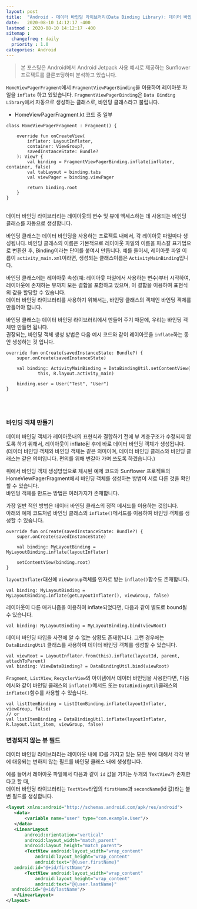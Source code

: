 ```yaml
---
layout: post
title:  "Android - 데이터 바인딩 라이브러리(Data Binding Library): 데이터 바인딩 하기"
date:   2020-08-10 14:12:17 -400
lastmod : 2020-08-10 14:12:17 -400
sitemap :
  changefreq : daily
  priority : 1.0
categories: Android
---
```


> 본 포스팅은 Android에서 Android Jetpack 사용 예시로 제공하는 Sunflower 프로젝트를 클론코딩하며 분석하고 있습니다.



`HomeViewPagerFragment`에서 `FragmentViewPagerBinding`을 이용하여 레이아웃 파일을 `inflate` 하고 있었습니다.  `FragmentViewPagerBinding`은 `Data Binding Library`에서 자동으로 생성하는 클래스로, 바인딩 클래스라고 불립니다.  

- HomeViewPagerFragment.kt 코드 중 일부

```
class HomeViewPagerFragment : Fragment() {

    override fun onCreateView(
        inflater: LayoutInflater,
        container: ViewGroup?,
        savedInstanceState: Bundle?
    ): View? {
        val binding = FragmentViewPagerBinding.inflate(inflater, container, false)
        val tabLayout = binding.tabs
        val viewPager = binding.viewPager

        return binding.root
    }
}
```

<br/>
데이터 바인딩 라이브러리는 레이아웃의 변수 및 뷰에 액세스하는 데 사용되는 바인딩 클래스를 자동으로 생성합니다.  

바인딩 클래스는 데이터 바인딩을 사용하는 프로젝트 내에서, 각 레이아웃 파일마다 생성됩니다. 바인딩 클래스의 이름은 기본적으로 레이아웃 파일의 이름을 파스칼 표기법으로 변환한 후, Binding이라는 단어를 붙여서 만듭니다. 예를 들어서, 레이아웃 파일 이름이 `activity_main.xml`이라면, 생성되는 클래스이름은 `ActivityMainBinding`입니다.

바인딩 클래스에는 레이아웃 속성(예: 레이아웃 파일에서 사용하는 변수)부터 시작하여, 레이아웃에 존재하는 뷰까지 모든 결합을 포함하고 있으며, 이 결합을 이용하여 표현식의 값을 할당할 수 있습니다.  
데이터 바인딩 라이브러리를 사용하기 위해서는, 바인딩 클래스의 객체인 바인딩 객체를 만들어야 합니다.

바인딩 클래스는 데이터 바인딩 라이브러리에서 만들어 주기 때문에, 우리는 바인딩 객체만 만들면 됩니다.  
권장되는, 바인딩 객체 생성 방법은 다음 예시 코드와 같이 레이아웃을 `inflate`하는 동안 생성하는 것 입니다.

```
override fun onCreate(savedInstanceState: Bundle?) {
    super.onCreate(savedInstanceState)

    val binding: ActivityMainBinding = DataBindingUtil.setContentView(
            this, R.layout.activity_main)

    binding.user = User("Test", "User")
}

```

<br/>
<br/>

### 바인딩 객체 만들기
데이터 바인딩 객체가 레이아웃내의 표현식과 결합하기 전에 뷰 계층구조가 수정되지 않도록 하기 위해서, 레이아웃이 inflate된 후에 바로 데이터 바인딩 객체가 생성됩니다.  
(데이터 바인딩 객체와 바인딩 객체는 같은 의미이며, 데이터 바인딩 클래스와 바인딩 클래스는 같은 의미입니다. 편의를 위해 번갈아 가며 쓰도록 하겠습니다.)  

위에서 바인딩 객체 생성방법으로 제시된 예제 코드와 Sunflower 프로젝트의 HomeViewPagerFragment에서 바인딩 객체를 생성하는 방법이 서로 다른 것을 확인할 수 있습니다.  
바인딩 객체를 만드는 방법은 여러가지가 존재합니다.  

가장 일반 적인 방법은 데이터 바인딩 클래스의 정적 메서드를 이용하는 것입니다.   
아래의 예제 코드처럼 바인딩 클래스의 `inflate()`메서드를 이용하여 바인딩 객체를 생성할 수 있습니다.  
```
override fun onCreate(savedInstanceState: Bundle?) {
    super.onCreate(savedInstanceState)

    val binding: MyLayoutBinding = MyLayoutBinding.inflate(layoutInflater)

    setContentView(binding.root)
}
```

`layoutInflater`대신에 `ViewGroup`객체를 인자로 받는 `inflate()`함수도 존재합니다.  
```
val binding: MyLayoutBinding = MyLayoutBinding.inflate(getLayoutInflater(), viewGroup, false)
```

레이아웃이 다른 매커니즘을 이용하여 inflate되었다면, 다음과 같이 별도로 bound될 수 있습니다.
```
val binding: MyLayoutBinding = MyLayoutBinding.bind(viewRoot)
```

데이터 바인딩 타입을 사전에 알 수 없는 상황도 존재합니다. 그런 경우에는 `DataBindingUtil` 클래스를 사용하여 데이터 바인딩 객체를 생성할 수 있습니다.
```
val viewRoot = LayoutInflater.from(this).inflate(layoutId, parent, attachToParent)
val binding: ViewDataBinding? = DataBindingUtil.bind(viewRoot)
```

`Fragment`, `ListView`, `RecyclerView`의 아이템에서 데이터 바인딩을 사용한다면, 다음 예시와 같이 바인딩 클래스의 `inflate()`메서드 또는 `DataBindingUtil`클래스의 `inflate()`함수를 사용할 수 있습니다.  
```
val listItemBinding = ListItemBinding.inflate(layoutInflater, viewGroup, false)
// or
val listItemBinding = DataBindingUtil.inflate(layoutInflater, R.layout.list_item, viewGroup, false)
```


### 변경되지 않는 뷰 필드
데이터 바인딩 라이브러리는 레이아웃 내에 ID를 가지고 있는 모든 뷰에 대해서 각각 뷰에 대응되는 변하지 않는 필드를 바인딩 클래스 내에 생성합니다.  

예를 들어서 레이아웃 파일에서 다음과 같이 `id` 값을 가지는 두개의 `TextView`가 존재한다고 할 때,   
데이터 바인딩 라이브러리는 `TextView`타입의 `firstName`과 `secondName`(id 값)라는 불변 필드를 생성합니다.  
```xml
<layout xmlns:android="http://schemas.android.com/apk/res/android">
   <data>
       <variable name="user" type="com.example.User"/>
   </data>
   <LinearLayout
       android:orientation="vertical"
       android:layout_width="match_parent"
       android:layout_height="match_parent">
       <TextView android:layout_width="wrap_content"
           android:layout_height="wrap_content"
           android:text="@{user.firstName}"
   android:id="@+id/firstName"/>
       <TextView android:layout_width="wrap_content"
           android:layout_height="wrap_content"
           android:text="@{user.lastName}"
  android:id="@+id/lastName"/>
   </LinearLayout>
</layout>
```
